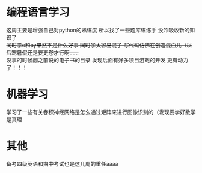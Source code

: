 # 编程语言学习
这周主要是增强自己对python的熟练度 所以找了一些题库练练手 没咋吸收新的知识了  
~~同时学c和py果然不是什么好事  同时学太容易混了 写代码仿佛在创造混血儿（以后寒暑假还是要更卷才行啊......~~  
没事的时候翻之前说的电子书的目录 发现后面有好多项目游戏的开发 更有动力了！！！  
# 机器学习
学习了一些有关卷积神经网络是怎么通过矩阵来进行图像识别的（发现要学好数学是真理  
# 其他
备考四级英语和期中考试也是这几周的重任aaaa

